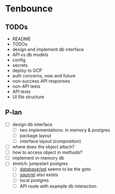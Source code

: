 # Tenbounce

## TODOs

- README
- TODOs
- design and implement db interface
- API vs db models
- config
- secrets
- deploy to GCP
- auth concerns, now and future
- non-success API responses
- non-API tests
- API tests
- UI file structure

## P-lan

- [ ] design db interface
  - [ ] two implementations: in memory & postgres
  - [ ] package layout
  - [ ] interface layout (composition)
- [ ] where does the object attach?
- [ ] how to access object in methods?
- [ ] implement in-memory db
- [ ] stretch: jumpstart postgres
  - [ ] [database/sql](https://pkg.go.dev/database/sql) seems to be the goto
  - [ ] [squirrel](https://github.com/Masterminds/squirrel) also exists
  - [ ] local postgres
  - [ ] API route with example db interaction
